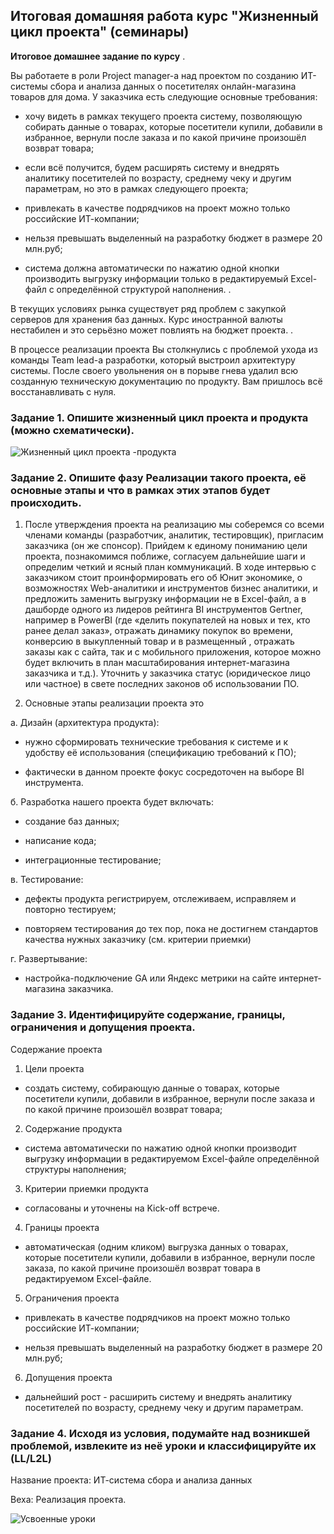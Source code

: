 ## Итоговая домашняя работа курс "Жизненный цикл проекта" (семинары)

**Итоговое домашнее задание по курсу**
.

Вы работаете в роли Project manager-а над проектом по созданию ИТ-системы сбора и анализа данных о посетителях онлайн-магазина товаров для дома. У заказчика есть следующие основные требования:

- хочу видеть в рамках текущего проекта систему, позволяющую собирать данные о товарах, которые посетители купили, добавили в избранное, вернули после заказа и по какой причине произошёл возврат товара;

- если всё получится, будем расширять систему и внедрять аналитику посетителей по возрасту, среднему чеку и другим параметрам, но это в рамках следующего проекта;

 - привлекать в качестве подрядчиков на проект можно только российские ИТ-компании;

- нельзя превышать выделенный на разработку бюджет в размере 20 млн.руб;

- система должна автоматически по нажатию одной кнопки производить выгрузку информации только в редактируемый Excel-файл с определённой структурой наполнения.
.

В текущих условиях рынка существует ряд проблем с закупкой серверов для хранения баз данных. Курс иностранной валюты нестабилен и это серьёзно может повлиять на бюджет проекта.
.

В процессе реализации проекта Вы столкнулись с проблемой ухода из команды Team lead-а разработки, который выстроил архитектуру системы. После своего увольнения он в порыве гнева удалил всю созданную техническую документацию по продукту. Вам пришлось всё восстанавливать с нуля.



### Задание 1. Опишите жизненный цикл проекта и продукта (можно схематически). 

![Жизненный цикл проекта -продукта](https://user-images.githubusercontent.com/119147958/235327973-a3656c23-6cb2-45f2-984f-822e88ade431.png)



### Задание 2. Опишите фазу Реализации такого проекта, её основные этапы и что в рамках этих этапов будет происходить.



1.	После утверждения проекта на реализацию мы соберемся со всеми членами команды (разработчик, аналитик, тестировщик), пригласим заказчика (он же спонсор). Прийдем к единому пониманию цели проекта, познакомимся поближе, согласуем дальнейшие шаги и определим четкий и ясный план коммуникаций.  В ходе интервью с заказчиком стоит проинформировать его об Юнит экономике, о возможностях Web-аналитики и инструментов бизнес аналитики, и предложить заменить выгрузку информации не в Excel-файл, а в дашборде одного из лидеров рейтинга BI инструментов Gertner, например в PowerBI (где «делить покупателей на новых и тех, кто ранее делал заказ», отражать динамику покупок во  времени, конверсию в выкупленный товар и в размещенный , отражать заказы как с сайта, так и с мобильного приложения, которое можно будет включить в план масштабирования интернет-магазина заказчика и т.д.). Уточнить у заказчика статус (юридическое лицо или частное) в свете последних законов об использовании ПО. 


2.	Основные этапы реализации проекта это 

a.	Дизайн (архитектура продукта):

 - нужно сформировать технические требования к системе и к удобству её использования (спецификацию требований к ПО);

 - фактически в данном проекте фокус сосредоточен на выборе BI инструмента.
 
б. Разработка нашего проекта будет включать:
                    
 - создание баз данных;
                    
 - написание кода;
                    
 - интеграционные  тестирование;
                   
 в.  Тестирование: 
                      
 - дефекты продукта регистрируем, отслеживаем, исправляем и повторно тестируем;
                      
  - повторяем тестирования до тех пор, пока не достигнем стандартов качества нужных заказчику (см. критерии приемки)
                 
 г. Развертывание:
                
  - настройка-подключение GA или Яндекс метрики на сайте интернет-магазина заказчика.
                     
                   
   ### Задание 3.  Идентифицируйте содержание, границы, ограничения и допущения проекта.

Содержание проекта 

1. Цели проекта 

  - создать систему, собирающую данные о товарах, которые посетители купили, добавили в избранное, вернули после заказа и по какой причине произошёл возврат товара;
 
 2. Содержание продукта 

  - система автоматически по нажатию одной кнопки производит выгрузку информации в редактируемом Excel-файле  определённой структуры наполнения;

3. Критерии приемки продукта 

  - согласованы и уточнены на Kick-off встрече.

4. Границы проекта 

  - автоматическая (одним кликом) выгрузка данных о товарах, которые посетители купили, добавили в избранное, вернули после заказа, по какой причине произошёл возврат товара в редактируемом Excel-файле.

5. Ограничения проекта

  - привлекать в качестве подрядчиков на проект можно только российские ИТ-компании;

  - нельзя превышать выделенный на разработку бюджет в размере 20 млн.руб;

6. Допущения проекта

  - дальнейший рост - расширить систему и внедрять аналитику посетителей по возрасту, среднему чеку и другим параметрам.


### Задание 4. Исходя из условия, подумайте над возникшей проблемой, извлеките из неё уроки и классифицируйте их (LL/L2L)

Название проекта:  ИТ-система сбора и анализа данных

Веха: Реализация проекта. 

![Усвоенные уроки](https://user-images.githubusercontent.com/119147958/235328465-9c0a6872-6d91-46af-8e68-148f94959957.png)





